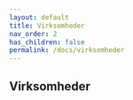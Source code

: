 ```yaml
---
layout: default
title: Virksomheder
nav_order: 2
has_children: false
permalink: /docs/virksomheder
---
```


## Virksomheder

